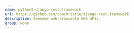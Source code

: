 ```yaml
---
name: python2-django-rest-framework
url: https://github.com/tomchristie/django-rest-framework
description: Awesome web-browsable Web APIs.
group: None
---
```

